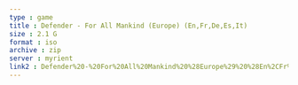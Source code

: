 ```yaml
---
type : game
title : Defender - For All Mankind (Europe) (En,Fr,De,Es,It)
size : 2.1 G
format : iso
archive : zip
server : myrient
link2 : Defender%20-%20For%20All%20Mankind%20%28Europe%29%20%28En%2CFr%2CDe%2CEs%2CIt%29
---
```

